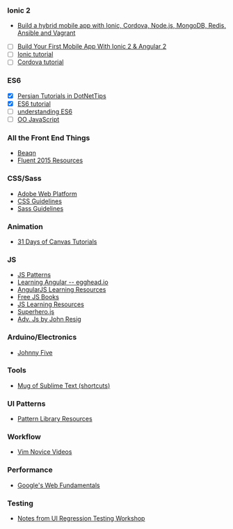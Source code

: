 ### Ionic 2
- [Build a hybrid mobile app with Ionic, Cordova, Node.js, MongoDB, Redis, Ansible and Vagrant](http://martinmicunda.com/2015/04/10/build-ionic-photo-gallery-app-I/)
- [ ] [Build Your First Mobile App With Ionic 2 & Angular 2](http://gonehybrid.com/build-your-first-mobile-app-with-ionic-2-angular-2/)
- [ ] [Ionic tutorial](https://ccoenraets.github.io/ionic-tutorial/)
- [ ] [Cordova tutorial](http://ccoenraets.github.io/cordova-tutorial/)

### ES6

- [x] [Persian Tutorials in DotNetTips](http://www.dotnettips.info/newsarchive/news/9120)
- [x] [ES6 tutorial](http://ccoenraets.github.io/es6-tutorial/)
- [ ] [understanding ES6](https://leanpub.com/understandinges6/read/)
- [ ] [OO JavaScript](http://www.sitepoint.com/object-oriented-javascript-deep-dive-es6-classes/)
### All the Front End Things
- [Beaqn](http://beaqn.in/frontend/)
- [Fluent 2015 Resources](https://github.com/jeffersonlam/talks/tree/master/fluent-2015)

### CSS/Sass
- [Adobe Web Platform](http://webplatform.adobe.com/)
- [CSS Guidelines](http://cssguidelin.es/)
- [Sass Guidelines](http://sass-guidelin.es/)

### Animation
- [31 Days of Canvas Tutorials](http://creativejs.com/2011/08/31-days-of-canvas-tutorials/)

### JS
- [JS Patterns](http://shichuan.github.io/javascript-patterns/)
- [Learning Angular -- egghead.io](http://egghead.io)
- [AngularJS Learning Resources](https://github.com/jmcunningham/AngularJS-Learning)
- [Free JS Books](http://jsbooks.revolunet.com/)
- [JS Learning Resources](https://gist.github.com/jongrover/6263750)
- [Superhero.js](http://superherojs.com/)
- [Adv. Js by John Resig](http://ejohn.org/apps/learn/)

### Arduino/Electronics
- [Johnny Five](https://github.com/rwaldron/johnny-five)

### Tools
- [Mug of Sublime Text (shortcuts)](http://katiek2.github.io/most/)

### UI Patterns
- [Pattern Library Resources](http://patternlab.io/resources.html)

### Workflow
- [Vim Novice Videos](http://derekwyatt.org/vim/tutorials/novice/)

### Performance
- [Google's Web Fundamentals](https://developers.google.com/web/fundamentals/)

### Testing
- [Notes from UI Regression Testing Workshop](https://github.com/klamping/UIRegression/?utm_content=buffer43cfc&utm_medium=social&utm_source=twitter.com&utm_campaign=buffer)